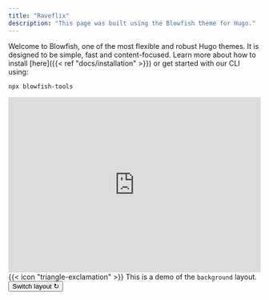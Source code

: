 ```yaml
---
title: "Raveflix"
description: "This page was built using the Blowfish theme for Hugo."
---
```


Welcome to Blowfish, one of the most flexible and robust Hugo themes. It is designed to be simple, fast and content-focused. Learn more about how to install [here]({{< ref "docs/installation" >}}) or get started with our CLI using:

```node
npx blowfish-tools
```  
<iframe width="100%" height="350" src="https://www.youtube.com/embed/SgXhGb-7QbU?si=ce44baicuQ6zMeXz" title="YouTube video player" frameborder="0" allow="accelerometer; autoplay; clipboard-write; encrypted-media; gyroscope; picture-in-picture; web-share" allowfullscreen></iframe>

<!--You can also find the complete theme documentation in [docs]({{< ref "docs" >}}). Blowfish is highly customizable and can be configured to fit your needs: from a static website to a blog. Checkout some [examples](/examples) and what some of our [users](/users) have been building.

Explore the [shortcode list]({{< ref "docs/shortcodes" >}}) and [sample pages]({{< ref "samples" >}}) to get a feel for what Blowfish can do. If you like what you see, check out the project on <a target="_blank" href="https://github.com/nunocoracao/blowfish">Github</a> or read the [Installation guide]({{< ref "docs/installation" >}}) to get started.-->

<div class="flex px-4 py-2 mb-8 text-base rounded-md bg-primary-100 dark:bg-primary-900">
  <span class="flex items-center ltr:pr-3 rtl:pl-3 text-primary-400">
    {{< icon "triangle-exclamation" >}}
  </span>
  <span class="flex items-center justify-between grow dark:text-neutral-300">
    <span class="prose dark:prose-invert">This is a demo of the <code id="layout">background</code> layout.</span>
    <button
      id="switch-layout-button"
      class="px-4 !text-neutral !no-underline rounded-md bg-primary-600 hover:!bg-primary-500 dark:bg-primary-800 dark:hover:!bg-primary-700"
    >
      Switch layout &orarr;
    </button>
  </span>
</div>


